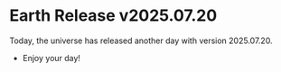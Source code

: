 # Earth Release v2025.07.20
Today, the universe has released another day with version 2025.07.20.
- Enjoy your day!
